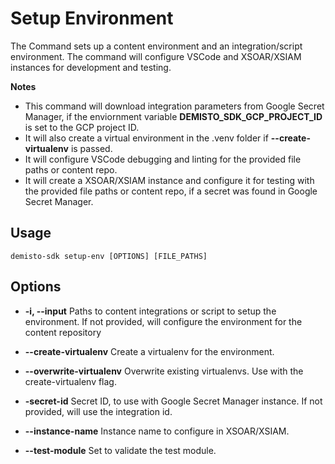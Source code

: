 # Setup Environment

The Command sets up a content environment and an integration/script environment. The command will configure VSCode and XSOAR/XSIAM instances for development and testing.

**Notes**

* This command will download integration parameters from Google Secret Manager, if the enviornment variable **DEMISTO_SDK_GCP_PROJECT_ID** is set to the GCP project ID.
* It will also create a virtual environment in the .venv folder if **--create-virtualenv** is passed.
* It will configure VSCode debugging and linting for the provided file paths or content repo.
* It will create a XSOAR/XSIAM instance and configure it for testing with the provided file paths or content repo, if a secret was found in Google Secret Manager.

## Usage

```
demisto-sdk setup-env [OPTIONS] [FILE_PATHS]
```

## Options

- **-i, --input**
Paths to content integrations or script to setup the environment. If not provided, will configure the environment for the content repository

- **--create-virtualenv**
Create a virtualenv for the environment.

- **--overwrite-virtualenv**
Overwrite existing virtualenvs. Use with the create-virtualenv flag.

- **-secret-id**
Secret ID, to use with Google Secret Manager instance. If not provided, will use the integration id.
- **--instance-name**
Instance name to configure in XSOAR/XSIAM.
- **--test-module**
Set to validate the test module.

